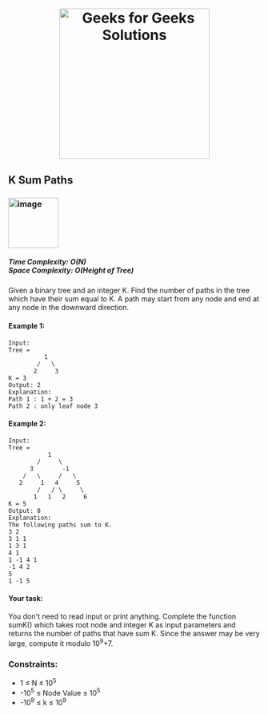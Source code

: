<h1 align="center"><a href="https://www.linkedin.com/in/antriksh1305/"><img src="https://repository-images.githubusercontent.com/389729275/371ba38b-8a03-4bff-916c-c3fa5396ceda" alt="Geeks for Geeks Solutions" width="300"></a>
</h1>


## K Sum Paths

<h3><img width="100" alt="image" src="https://user-images.githubusercontent.com/100402656/215281956-745bfdd6-2534-44d3-8d9d-02f12cd7dbcc.png"></h3>

<h5>Time Complexity: <b>O(N)</b> <br>Space Complexity: <b>O(Height of Tree)</b></h5>

Given a binary tree and an integer K. Find the number of paths in the tree which have their sum equal to K.
A path may start from any node and end at any node in the downward direction.

#### Example 1:
```
Input:      
Tree = 
          1                               
        /   \                          
       2     3
K = 3
Output: 2
Explanation:
Path 1 : 1 + 2 = 3
Path 2 : only leaf node 3
```

#### Example 2:
```
Input: 
Tree = 
           1
        /     \
      3        -1
    /   \     /   \
   2     1   4     5                        
        /   / \     \                    
       1   1   2     6    
K = 5                    
Output: 8
Explanation:
The following paths sum to K.  
3 2 
3 1 1 
1 3 1 
4 1 
1 -1 4 1 
-1 4 2 
5 
1 -1 5 
```

#### Your task:
You don't need to read input or print anything. Complete the function sumK() which takes root node and integer K as input parameters and returns the number of paths that have sum K. Since the answer may be very large, compute it modulo 10<sup>9</sup>+7.

### Constraints:
- 1 ≤ N ≤ 10<sup>5</sup>
- -10<sup>5</sup> ≤ Node Value ≤ 10<sup>5</sup>
- -10<sup>9</sup> ≤ k ≤ 10<sup>9</sup>
